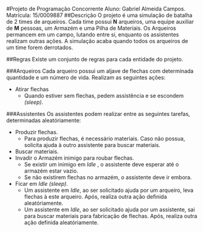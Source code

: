 #Projeto de Programação Concorrente
Aluno: Gabriel Almeida Campos.	
Matrícula: 15/0009887
##Descrição
O projeto é uma simulação de batalha de 2 times de arqueiros. Cada time possui **N** arqueiros, uma equipe auxiliar de **M** pessoas, um Armazém e uma Pilha de Materiais. Os Arqueiros permancem em um campo, lutando entre si, enquanto os assistentes realizam outras ações. A simulação acaba quando todos os arqueiros de um time forem derrotados.

##Regras
Existe um conjunto de regras para cada entidade do projeto.

###Arqueiros
Cada arqueiro possui um aljave de flechas com determinada quantidade e um número de vida. Realizam as seguintes ações:
* Atirar flechas
	* Quando estiver sem flechas, pedem assistência e se escondem _(sleep)_.

###Assistentes
Os assistentes podem realizar entre as seguintes tarefas, determinadas aleatóriamente:
* Produzir flechas.
	* Para produzir flechas, é necessário materiais. Caso não possua, solicita ajuda à outro assistente para buscar materiais.
* Buscar materiais.
* Invadir o Armazém inimigo para roubar flechas.
	* Se existir um inimigo em _Idle_ , o assistente deve esperar até o armazém estar vazio.
	* Se não existirem flechas no armazém, o assistente deve ir embora.
* Ficar em _Idle (sleep)_.
	* Um assistente em _Idle_, ao ser solicitado ajuda por um arqueiro, leva flechas à este arqueiro. Após, realiza outra ação definida aleatóriamente.
	* Um assistente em _Idle_, ao ser solicitado ajuda por um assistente, sai para buscar materiais para fabricação de flechas. Após, realiza outra ação definida aleatóriamente.
